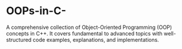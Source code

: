 # OOPs-in-C-
A comprehensive collection of Object-Oriented Programming (OOP) concepts in C++. It covers fundamental to advanced topics with well-structured code examples, explanations, and implementations.
